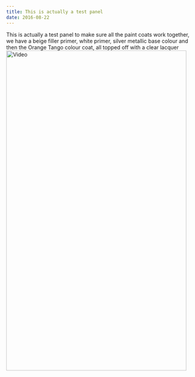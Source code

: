 ```yaml
---
title: This is actually a test panel
date: 2016-08-22 
---
```

This is actually a test panel to make sure all the paint coats work together, we have a beige filler primer, white primer, silver metallic base colour and then the Orange Tango colour coat, all topped off with a clear lacquer﻿
<img class="JZUAbb" src="https://lh3.googleusercontent.com/-rIuF2SIAkCw/V7sD30v9OPI/AAAAAAAAAKM/Thn-dBetKq05ghhdtzLvGPHD1TSs75TmQCJoC/w960-h1706-p-k-no/vid_20160807_083504_28742357351.mp4" alt="Video" height="853" width="480">